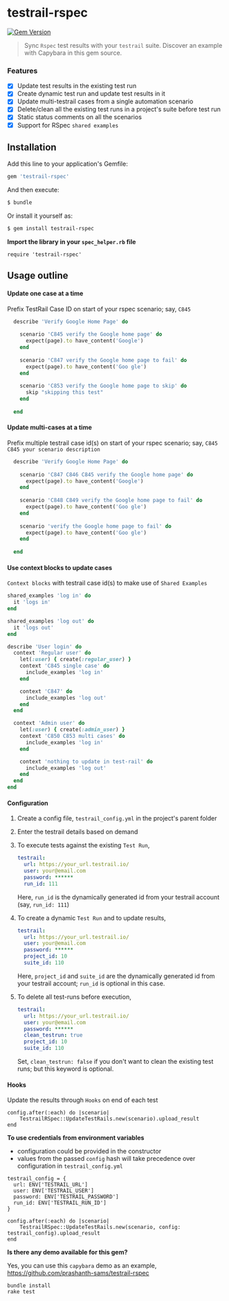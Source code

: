 # testrail-rspec
[![Gem Version](https://badge.fury.io/rb/testrail-rspec.svg)](http://badge.fury.io/rb/testrail-rspec)
> Sync `Rspec` test results with your `testrail` suite. Discover an example with Capybara in this gem source.

### Features
- [x] Update test results in the existing test run
- [x] Create dynamic test run and update test results in it
- [x] Update multi-testrail cases from a single automation scenario 
- [x] Delete/clean all the existing test runs in a project's suite before test run
- [x] Static status comments on all the scenarios 
- [x] Support for RSpec `shared examples` 

## Installation

Add this line to your application's Gemfile:
```ruby
gem 'testrail-rspec'
```

And then execute:
```bash
$ bundle
```

Or install it yourself as:
```bash
$ gem install testrail-rspec
```

**Import the library in your `spec_helper.rb` file**
```
require 'testrail-rspec'
```

## Usage outline

#### Update one case at a time
Prefix TestRail Case ID on start of your rspec scenario; say, `C845`

```ruby
  describe 'Verify Google Home Page' do
    
    scenario 'C845 verify the Google home page' do
      expect(page).to have_content('Google')
    end
  
    scenario 'C847 verify the Google home page to fail' do
      expect(page).to have_content('Goo gle')
    end
    
    scenario 'C853 verify the Google home page to skip' do
      skip "skipping this test"
    end
  
  end
```

#### Update multi-cases at a time
Prefix multiple testrail case id(s) on start of your rspec scenario; say, `C845 C845 your scenario description`

```ruby
  describe 'Verify Google Home Page' do
    
    scenario 'C847 C846 C845 verify the Google home page' do
      expect(page).to have_content('Google')
    end
  
    scenario 'C848 C849 verify the Google home page to fail' do
      expect(page).to have_content('Goo gle')
    end
    
    scenario 'verify the Google home page to fail' do
      expect(page).to have_content('Goo gle')
    end
    
  end
```

#### Use context blocks to update cases
`Context blocks` with testrail case id(s) to make use of `Shared Examples`

```ruby
shared_examples 'log in' do
  it 'logs in'
end

shared_examples 'log out' do
  it 'logs out'
end

describe 'User login' do
  context 'Regular user' do
    let(:user) { create(:regular_user) }
    context 'C845 single case' do
      include_examples 'log in'
    end

    context 'C847' do
      include_examples 'log out'
    end
  end

  context 'Admin user' do
    let(:user) { create(:admin_user) }
    context 'C850 C853 multi cases' do
      include_examples 'log in'
    end

    context 'nothing to update in test-rail' do
      include_examples 'log out'
    end
  end
end
```

#### Configuration

1. Create a config file, `testrail_config.yml` in the project's parent folder
2. Enter the testrail details based on demand
3. To execute tests against the existing `Test Run`,
    ```yaml
    testrail:
      url: https://your_url.testrail.io/
      user: your@email.com
      password: ******
      run_id: 111
    ```
    Here, `run_id` is the dynamically generated id from your testrail account (say, `run_id: 111`)

4. To create a dynamic `Test Run` and to update results,
    ```yaml
    testrail:
      url: https://your_url.testrail.io/
      user: your@email.com
      password: ******
      project_id: 10
      suite_id: 110
    ```
    Here, `project_id` and `suite_id` are the dynamically generated id from your testrail account; `run_id` is optional in this case.

5. To delete all test-runs before execution,
    ```yaml
    testrail:
      url: https://your_url.testrail.io/
      user: your@email.com
      password: ******
      clean_testrun: true
      project_id: 10
      suite_id: 110
    ```
    Set, `clean_testrun: false` if you don't want to clean the existing test runs; but this keyword is optional.

#### Hooks

Update the results through `Hooks` on end of each test
```
config.after(:each) do |scenario|
    TestrailRSpec::UpdateTestRails.new(scenario).upload_result
end
```

**To use credentials from environment variables**
- configuration could be provided in the constructor
- values from the passed `config` hash will take precedence over configuration in `testrail_config.yml`
```
testrail_config = {
  url: ENV['TESTRAIL_URL']
  user: ENV['TESTRAIL_USER']
  password: ENV['TESTRAIL_PASSWORD']
  run_id: ENV['TESTRAIL_RUN_ID']
}

config.after(:each) do |scenario|
    TestrailRSpec::UpdateTestRails.new(scenario, config: testrail_config).upload_result
end
```

**Is there any demo available for this gem?**

Yes, you can use this `capybara` demo as an example, https://github.com/prashanth-sams/testrail-rspec

```
bundle install
rake test
```
